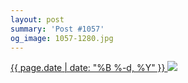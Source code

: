 ```yaml
---
layout: post
summary: 'Post #1057'
og_image: 1057-1280.jpg
---
```


<p>
 <time>
  <a href="/1057">
   {{ page.date | date: "%B %-d, %Y" }}
  </a>
 </time>
 <a href="/1057">
  <img sizes="(min-width: 700px) 50vw, calc(100vw - 2rem)" src="{{ site.assets_url }}/1057-640.jpg" srcset="{{ site.assets_url }}/1057-320.jpg 320w, {{ site.assets_url }}/1057-640.jpg 640w, {{ site.assets_url }}/1057-960.jpg 960w, {{ site.assets_url }}/1057-1280.jpg 1280w"/>
 </a>
</p>
